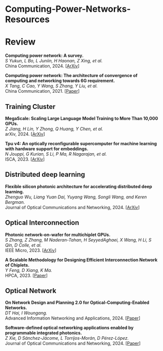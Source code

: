 # Computing-Power-Networks-Resources

# Review

**Computing power network: A survey.**<br>
*S Yukun, L Bo, L Juniin, H Haonan, Z Xing, et al.*<br>
China Communication, 2024.
[[ArXiv](https://arxiv.org/pdf/2210.06080)]

**Computing power network: The architecture of convergence of computing and networking towards 6G requirement.**<br>
*X Tang, C Cao, Y Wang, S Zhang, Y Liu, et al.*<br>
China Communication, 2021.
[[Paper](https://www.6g-ana.com/upload/file/20211012/6376966709144436202981842.pdf)]

## Training Cluster

**MegaScale: Scaling Large Language Model Training to More Than 10,000 GPUs.**<br>
*Z Jiang, H Lin, Y Zhong, Q Huang, Y Chen, et al.*<br>
arXiv, 2024.
[[ArXiv](https://arxiv.org/pdf/2402.15627)]

**Tpu v4: An optically reconfigurable supercomputer for machine learning with hardware support for embeddings.**<br>
*N Jouppi, G Kurian, S Li, P Ma, R Nagarajan, et al.*<br>
ISCA, 2023.
[[ArXiv](https://dl.acm.org/doi/pdf/10.1145/3579371.3589350)]

## Distributed deep learning

**Flexible silicon photonic architecture for accelerating distributed deep learning.**<br>
*Zhenguo Wu, Liang Yuan Dai, Yuyang Wang, Songli Wang, and Keren Bergman.*<br>
Journal of Optical Communications and Networking, 2024.
[[ArXiv](https://opg.optica.org/jocn/abstract.cfm?uri=jocn-16-2-A157&origin=search)]

## Optical Interconnection 

**Photonic network-on-wafer for multichiplet GPUs.**<br>
*S Zhang, Z Zhang, M Naderan-Tahan, H SeyyedAghaei, X Wang, H Li, S Qin, D Colle, et al.*<br>
IEEE Micro, 2023.
[[ArXiv](https://backoffice.biblio.ugent.be/download/01GZDWHP8W96YG801R72YVBMC5/01H7D0FSVR2HM86M1D9M7WTDXB)]

**A Scalable Methodology for Designing Efficient Interconnection Network of Chiplets.**<br>
*Y Feng, D Xiang, K Ma.*<br>
HPCA, 2023.
[[Paper](https://www.researchgate.net/profile/Dong-Xiang-10/publication/369515200_A_Scalable_Methodology_for_Designing_Efficient_Interconnection_Network_of_Chiplets/links/65c5e15a34bbff5ba7f6bf25/A-Scalable-Methodology-for-Designing-Efficient-Interconnection-Network-of-Chiplets.pdf)]

## Optical Network

**On Network Design and Planning 2.0 for Optical-Computing-Enabled Networks.**<br>
*DT Hai, I Woungang.*<br>
Advanced Information Networking and Applications, 2024.
[[Paper](https://link.springer.com/chapter/10.1007/978-3-031-57840-3_9)]

**Software-defined optical networking applications enabled by programmable integrated photonics.**<br>
*Z Xie, D Sánchez-Jácome, L Torrijos-Morán, D Pérez-López.*<br>
Journal of Optical Communications and Networking, 2024.
[[Paper](https://arxiv.org/pdf/2404.08648)]
